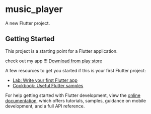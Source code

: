 # music_player

A new Flutter project.

## Getting Started

This project is a starting point for a Flutter application.

check out my app !!!
[Download from play store ](https://play.google.com/store/apps/details?id=in.sanju.music_player)




A few resources to get you started if this is your first Flutter project:

- [Lab: Write your first Flutter app](https://docs.flutter.dev/get-started/codelab)
- [Cookbook: Useful Flutter samples](https://docs.flutter.dev/cookbook)

For help getting started with Flutter development, view the
[online documentation](https://docs.flutter.dev/), which offers tutorials,
samples, guidance on mobile development, and a full API reference.
